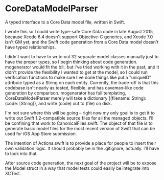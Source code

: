 # CoreDataModelParser
A typed interface to a Core Data model file, written in Swift.

I wrote this so I could write type-safe Core Data code in late August 2015, because Xcode 6.4 doesn't support Objective-C generics, and Xcode 7.0 isn't GM yet, and the Swift code generation from a Core Data model doesn't have typed relationships.

I didn't want to have to write out 32 separate model classes manually just to have the proper types, so I begin thinking about code generation. mogenerator would fit the bill, but I've tried working with it in the past, and it didn't provide the flexibility I wanted to get at the model, so I could run verification functions to make sure I've done things like put a "uniqueID" attribute typed as a String on each entity. Currently, the trade-off is that this codebase isn't nearly as tested, flexible, and has caveman-like code generation by comparison. mogenerator has full templating, CoreDataModelParser merely will take a dictionary [(filename: String): (code: [String]), and write (code) out to (file) on disk.

I'm not sure where this will be going – right now my only goal is to get it to write out Swift 1.2-compatible source files for all the managed objects. I'll be confining that work to CanonicalFiles.swift. The object of that file is to generate basic model files for the most recent version of Swift that can be used for iOS App Store submission.

The intention of Actions.swift is to provide a place for people to insert their own validation logic. It should probably be in the .gitignore, actually. I'll have to look into that.

After source code generation, the next goal of the project will be to expose the Model struct in a way that model tests could easily be integrate into XCTest.

